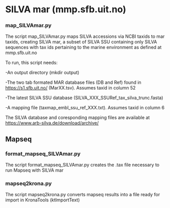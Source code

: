 # SILVA mar (mmp.sfb.uit.no)

### map_SILVAmar.py

The script map_SILVAmar.py maps SILVA accessions via NCBI taxids to mar taxids, creating SILVA mar, a subset of SILVA SSU containing only SILVA sequences with tax ids pertaining to the marine environment as defined at mmp.sfb.uit.no

To run, this script needs:

-An output directory (mkdir output)

-The two tab formated MAR database files (DB and Ref) found in https://s1.sfb.uit.no/ (MarXX.tsv). Assumes taxid in column 52

-The latest SILVA SSU database (SILVA_XXX_SSURef_tax_silva_trunc.fasta)

-A mapping file (taxmap_embl_ssu_ref_XXX.txt). Assumes taxid in column 6

The SILVA database and coresponding mapping files are available at https://www.arb-silva.de/download/archive/

## Mapseq

### format_mapseq_SILVAmar.py

The script format_mapseq_SILVAmar.py creates the .tax file necessary to run Mapseq with SILVA mar

### mapseq2krona.py

The script mapseq2krona.py converts mapseq results into a file ready for import in KronaTools (ktImportText) 
